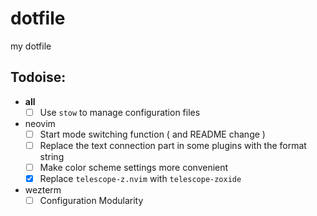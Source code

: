 # dotfile
my dotfile

## Todoise:
* **all**
  - [ ] Use `stow` to manage configuration files
* neovim
  - [ ] Start mode switching function ( and README change )
  - [ ] Replace the text connection part in some plugins with the format string
  - [ ] Make color scheme settings more convenient
  - [x] Replace `telescope-z.nvim` with `telescope-zoxide`
* wezterm
  - [ ] Configuration Modularity

